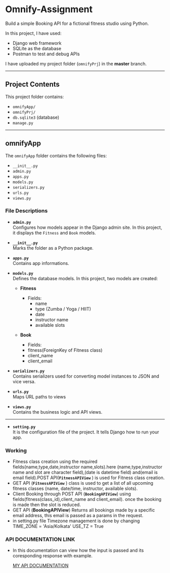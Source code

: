 # Omnify-Assignment

Build a simple Booking API for a fictional fitness studio using Python.  

In this project, I have used:

- Django web framework
- SQLite as the database
- Postman to test and debug APIs

I have uploaded my project folder (`omnifyPrj`) in the **master** branch.

---

## Project Contents

This project folder contains:

- `omnifyApp/`
- `omnifyPrj/`
- `db.sqlite3` (database)
- `manage.py`

---

## omnifyApp

The `omnifyApp` folder contains the following files:

- `__init__.py`
- `admin.py`
- `apps.py`
- `models.py`
- `serializers.py`
- `urls.py`
- `views.py`

### File Descriptions

- **`admin.py`**  
  Configures how models appear in the Django admin site. In this project, it displays the `Fitness` and `Book` models.

- **`__init__.py`**  
  Marks the folder as a Python package.

- **`apps.py`**  
  Contains app informations.
  
- **`models.py`**  
  Defines the database models. In this project, two models are created:
  - **Fitness**  
    - Fields:
      - name
      - type (Zumba / Yoga / HIIT)
      - date
      - instructor name
      - available slots

  - **Book**
     - Fields:
      - fitness(ForeignKey of Fitness class)
      - client_name
      - client_email

- **`serializers.py`**  
  Contains serializers used for converting model instances to JSON and vice versa.

- **`urls.py`**  
  Maps URL paths to views

- **`views.py`**  
  Contains the business logic and API views.

---

- **`setting.py`**  
  It is the configuration file of the project. It tells Django how to run your app.


### Working

-  Fitness class creation using the required fields(name,type,date,instructor name,slots).here (name,type,instructor name and slot are character field),(date is datetime field) and(email is email field).POST API(**`FitnessAPIView`** ) is used for Fitness class creation.
-  GET API (**`FitnessAPIView`** ) class is used to get a list of all upcoming fitness classes (name, date/time, instructor, available slots).
-  Client Booking through POST API (**`BookingAPIView`**) using fields(fitness(class_id),client_name and client_email). once the booking is made then the slot is reduced.
-  GET API (**BookingAPIView**) Returns all bookings made by a specific email address, this email is passed as a params in the request. 
- in setting.py file Timezone management is done by changing  
    TIME_ZONE = 'Asia/Kolkata'
    USE_TZ = True

### API DOCUMENTATION LINK
- In this documentation can view how the input is passed and its coresponding response with example.

   [MY API DOCUMENTATION](https://documenter.getpostman.com/view/35960963/2sB34iiz95)




